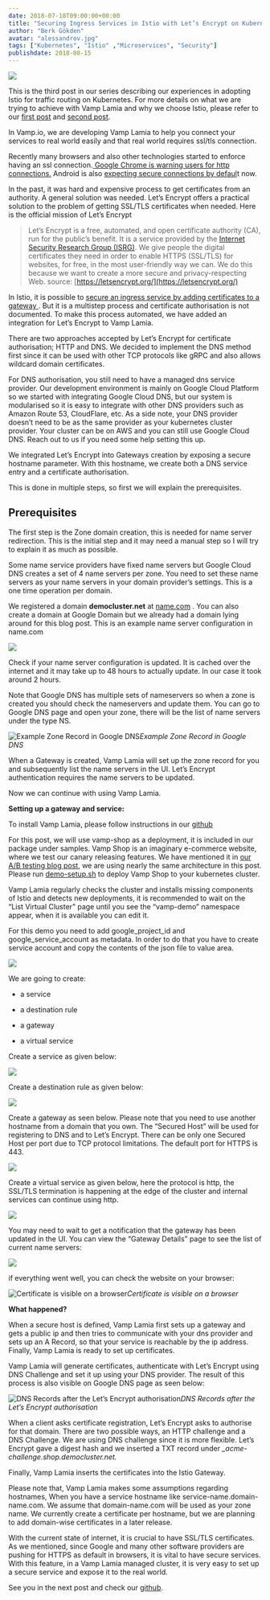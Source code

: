 ```yaml
---
date: 2018-07-18T09:00:00+00:00
title: "Securing Ingress Services in Istio with Let’s Encrypt on Kubernetes"
author: "Berk Gökden"
avatar: "alessandrov.jpg"
tags: ["Kubernetes", "Istio" ,"Microservices", "Security"]
publishdate: 2018-08-15
---
```


![](https://cdn-images-1.medium.com/max/720/1*rclb9okYbeFN-jJmgbT3bw.jpeg)

This is the third post in our series describing our experiences in adopting Istio for traffic routing on Kubernetes. 
For more details on what we are trying to achieve with Vamp Lamia and why we choose Istio, please refer to our 
[first post](/blog/putting-istio-to-work/) and [second post](/blog/ab-testing-istio/).

<!--more-->


In Vamp.io, we are developing Vamp Lamia to help you connect your services to real world easily and that real world requires ssl/tls connection.

Recently many browsers and also other technologies started to enforce having an ssl connection.[ Google Chrome is warning users for http connections.](https://security.googleblog.com/2018/02/a-secure-web-is-here-to-stay.html) Android is also [expecting secure connections by defaul](https://android-developers.googleblog.com/2018/04/protecting-users-with-tls-by-default-in.html)t now.

In the past, it was hard and expensive process to get certificates from an authority. A general solution was needed. Let’s Encrypt offers a practical solution to the problem of getting SSL/TLS certificates when needed. Here is the official mission of Let’s Encrypt

> Let’s Encrypt is a free, automated, and open certificate authority (CA), run for the public’s benefit. It is a service provided by the [Internet Security Research Group (ISRG)](https://letsencrypt.org/isrg/).
> We give people the digital certificates they need in order to enable HTTPS (SSL/TLS) for websites, for free, in the most user-friendly way we can. We do this because we want to create a more secure and privacy-respecting Web.
> source: [https://letsencrypt.org/](https://letsencrypt.org/)

In Istio, it is possible to [secure an ingress service by adding certificates to a gateway ](https://istio.io/docs/tasks/traffic-management/secure-ingress/). But it is a multistep process and certificate authorisation is not documented. To make this process automated, we have added an integration for Let’s Encrypt to Vamp Lamia.

There are two approaches accepted by Let’s Encrypt for certificate authorisation; HTTP and DNS. We decided to implement the DNS method first since it can be used with other TCP protocols like gRPC and also allows wildcard domain certificates.

For DNS authorisation, you still need to have a managed dns service provider. Our development environment is mainly on Google Cloud Platform so we started with integrating Google Cloud DNS, but our system is modularised so it is easy to integrate with other DNS providers such as Amazon Route 53, CloudFlare, etc. As a side note, your DNS provider doesn’t need to be as the same provider as your kubernetes cluster provider. Your cluster can be on AWS and you can still use Google Cloud DNS. Reach out to us if you need some help setting this up.

We integrated Let’s Encrypt into Gateways creation by exposing a secure hostname parameter. With this hostname, we create both a DNS service entry and a certificate authorisation.

This is done in multiple steps, so first we will explain the prerequisites.

## **Prerequisites**

The first step is the Zone domain creation, this is needed for name server redirection. This is the initial step and it may need a manual step so I will try to explain it as much as possible.

Some name service providers have fixed name servers but Google Cloud DNS creates a set of 4 name servers per zone. You need to set these name servers as your name servers in your domain provider’s settings. This is a one time operation per domain.

We registered a domain **democluster.net** at [name.com](https://www.name.com/) . You can also create a domain at Google Domain but we already had a domain lying around for this blog post. This is an example name server configuration in name.com

![](https://cdn-images-1.medium.com/max/4676/1*Oc2pbqy5tQel5K8z3oHQ4w.png)

Check if your name server configuration is updated. It is cached over the internet and it may take up to 48 hours to actually update. In our case it took around 2 hours.

Note that Google DNS has multiple sets of nameservers so when a zone is created you should check the nameservers and update them.
You can go to Google DNS page and open your zone, there will be the list of name servers under the type NS.

![Example Zone Record in Google DNS](https://cdn-images-1.medium.com/max/4148/1*3a4nMn8og60_4v1pxTcupA.png)*Example Zone Record in Google DNS*

When a Gateway is created, Vamp Lamia will set up the zone record for you and subsequently list the name servers in the UI. Let’s Encrypt authentication requires the name servers to be updated.

Now we can continue with using Vamp Lamia.

**Setting up a gateway and service:**

To install Vamp Lamia, please follow instructions in our [github](https://github.com/magneticio/vamp2setup)

For this post, we will use vamp-shop as a deployment, it is included in our package under samples. Vamp Shop is an imaginary e-commerce website, where we test our canary releasing features. We have mentioned it in [our A/B testing blog post](https://medium.com/vamp-io/a-b-testing-on-kubernetes-with-istio-0-8-6323efa2b4e2), we are using nearly the same architecture in this post.
Please run [demo-setup.sh](https://github.com/magneticio/vamp2setup/blob/master/samples/experiment-demo/demo-setup.sh) to deploy Vamp Shop to your kubernetes cluster.

Vamp Lamia regularly checks the cluster and installs missing components of Istio and detects new deployments, it is recommended to wait on the “List Virtual Cluster” page until you see the “vamp-demo” namespace appear, when it is available you can edit it.

For this demo you need to add google_project_id and google_service_account as metadata. In order to do that you have to create service account and copy the contents of the json file to value area.

![](https://cdn-images-1.medium.com/max/6720/1*Ct237GU3VhYDNW4gaxaqXQ.png)

We are going to create:

* a service

* a destination rule

* a gateway

* a virtual service

Create a service as given below:

![](https://cdn-images-1.medium.com/max/6720/1*C56YXx3aVshqZE-7dLV8gg.png)

Create a destination rule as given below:

![](https://cdn-images-1.medium.com/max/6720/1*fkLMgugQdaFL3D-Z2Otw-A.png)

Create a gateway as seen below. Please note that you need to use another hostname from a domain that you own. The “Secured Host” will be used for registering to DNS and to Let’s Encrypt. There can be only one Secured Host per port due to TCP protocol limitations. The default port for HTTPS is 443.

![](https://cdn-images-1.medium.com/max/6720/1*-uEvOJ5PgWtiP_vzp62u3w.png)

Create a virtual service as given below, here the protocol is http, the SSL/TLS termination is happening at the edge of the cluster and internal services can continue using http.

![](https://cdn-images-1.medium.com/max/6720/1*uEcLnNlfbiu-2zcv7-qtgA.png)

You may need to wait to get a notification that the gateway has been updated in the UI. You can view the “Gateway Details” page to see the list of current name servers:

![](https://cdn-images-1.medium.com/max/6720/1*j6C-hKQrkkPi6ZL6Eh9Gwg.png)

if everything went well, you can check the website on your browser:

![Certificate is visible on a browser](https://cdn-images-1.medium.com/max/5148/1*bvRbHrMS1F0LUdJ40XRD-Q.png)*Certificate is visible on a browser*

**What happened?**

When a secure host is defined, Vamp Lamia first sets up a gateway and gets a public ip and then tries to communicate with your dns provider and sets up an A Record, so that your service is reachable by the ip address. Finally, Vamp Lamia is ready to set up certificates.

Vamp Lamia will generate certificates, authenticate with Let’s Encrypt using DNS Challenge and set it up using your DNS provider. The result of this process is also visible on Google DNS page as seen below:

![DNS Records after the Let’s Encrypt authorisation](https://cdn-images-1.medium.com/max/4240/1*EgV3LkBL14OzSi-86Q0lfQ.png)*DNS Records after the Let’s Encrypt authorisation*

When a client asks certificate registration, Let’s Encrypt asks to authorise for that domain. There are two possible ways, an HTTP challenge and a DNS Challenge. We are using DNS challenge since it is more flexible. Let’s Encrypt gave a digest hash and we inserted a TXT record under *_acme-challenge.shop.democluster.net.*

Finally, Vamp Lamia inserts the certificates into the Istio Gateway.

Please note that, Vamp Lamia makes some assumptions regarding hostnames, When you have a service hostname like service-name.domain-name.com. We assume that domain-name.com will be used as your zone name. We currently create a certificate per hostname, but we are planning to add domain-wise certificates in a later release.

With the current state of internet, it is crucial to have SSL/TLS certificates. As we mentioned, since Google and many other software providers are pushing for HTTPS as default in browsers, it is vital to have secure services. With this feature, in a Vamp Lamia managed cluster, it is very easy to set up a secure service and expose it to the real world.

See you in the next post and check our [github](https://github.com/magneticio/vamp2setup).
